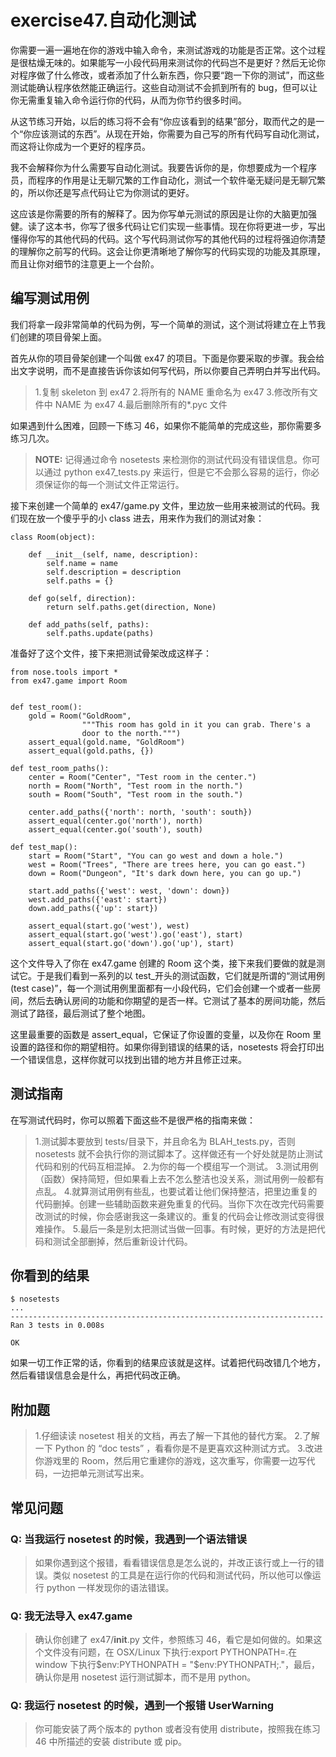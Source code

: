 # exercise47.自动化测试
你需要一遍一遍地在你的游戏中输入命令，来测试游戏的功能是否正常。这个过程是很枯燥无味的。如果能写一小段代码用来测试你的代码岂不是更好？然后无论你对程序做了什么修改，或者添加了什么新东西，你只要“跑一下你的测试”，而这些测试能确认程序依然能正确运行。这些自动测试不会抓到所有的 bug，但可以让你无需重复输入命令运行你的代码，从而为你节约很多时间。

从这节练习开始，以后的练习将不会有“你应该看到的结果”部分，取而代之的是一个“你应该测试的东西”。从现在开始，你需要为自己写的所有代码写自动化测试，而这将让你成为一个更好的程序员。

我不会解释你为什么需要写自动化测试。我要告诉你的是，你想要成为一个程序员，而程序的作用是让无聊冗繁的工作自动化，测试一个软件毫无疑问是无聊冗繁的，所以你还是写点代码让它为你测试的更好。

这应该是你需要的所有的解释了。因为你写单元测试的原因是让你的大脑更加强健。读了这本书，你写了很多代码让它们实现一些事情。现在你将更进一步，写出懂得你写的其他代码的代码。这个写代码测试你写的其他代码的过程将强迫你清楚的理解你之前写的代码。这会让你更清晰地了解你写的代码实现的功能及其原理，而且让你对细节的注意更上一个台阶。

## 编写测试用例

我们将拿一段非常简单的代码为例，写一个简单的测试，这个测试将建立在上节我们创建的项目骨架上面。

首先从你的项目骨架创建一个叫做 ex47 的项目。下面是你要采取的步骤。我会给出文字说明，而不是直接告诉你该如何写代码，所以你要自己弄明白并写出代码。

> 1.复制 skeleton 到 ex47
2.将所有的 NAME 重命名为 ex47
3.修改所有文件中 NAME 为 ex47
4.最后删除所有的*.pyc 文件

如果遇到什么困难，回顾一下练习 46，如果你不能简单的完成这些，那你需要多练习几次。

> **NOTE:** 记得通过命令 nosetests 来检测你的测试代码没有错误信息。你可以通过 python ex47_tests.py 来运行，但是它不会那么容易的运行，你必须保证你的每一个测试文件正常运行。

接下来创建一个简单的 ex47/game.py 文件，里边放一些用来被测试的代码。我们现在放一个傻乎乎的小 class 进去，用来作为我们的测试对象：

```
class Room(object):

    def __init__(self, name, description):
        self.name = name
        self.description = description
        self.paths = {}

    def go(self, direction):
        return self.paths.get(direction, None)

    def add_paths(self, paths):
        self.paths.update(paths)
```

准备好了这个文件，接下来把测试骨架改成这样子：

```
from nose.tools import *
from ex47.game import Room


def test_room():
    gold = Room("GoldRoom", 
                """This room has gold in it you can grab. There's a
                door to the north.""")
    assert_equal(gold.name, "GoldRoom")
    assert_equal(gold.paths, {})

def test_room_paths():
    center = Room("Center", "Test room in the center.")
    north = Room("North", "Test room in the north.")
    south = Room("South", "Test room in the south.")

    center.add_paths({'north': north, 'south': south})
    assert_equal(center.go('north'), north)
    assert_equal(center.go('south'), south)

def test_map():
    start = Room("Start", "You can go west and down a hole.")
    west = Room("Trees", "There are trees here, you can go east.")
    down = Room("Dungeon", "It's dark down here, you can go up.")

    start.add_paths({'west': west, 'down': down})
    west.add_paths({'east': start})
    down.add_paths({'up': start})

    assert_equal(start.go('west'), west)
    assert_equal(start.go('west').go('east'), start)
    assert_equal(start.go('down').go('up'), start)
```

这个文件导入了你在 ex47.game 创建的 Room 这个类，接下来我们要做的就是测试它。于是我们看到一系列的以 test_开头的测试函数，它们就是所谓的“测试用例(test case)”，每一个测试用例里面都有一小段代码，它们会创建一个或者一些房间，然后去确认房间的功能和你期望的是否一样。它测试了基本的房间功能，然后测试了路径，最后测试了整个地图。

这里最重要的函数是 assert_equal，它保证了你设置的变量，以及你在 Room 里设置的路径和你的期望相符。如果你得到错误的结果的话，nosetests 将会打印出一个错误信息，这样你就可以找到出错的地方并且修正过来。

## 测试指南

在写测试代码时，你可以照着下面这些不是很严格的指南来做：

> 1.测试脚本要放到 tests/目录下，并且命名为 BLAH_tests.py，否则 nosetests 就不会执行你的测试脚本了。这样做还有一个好处就是防止测试代码和别的代码互相混掉。
2.为你的每一个模组写一个测试。
3.测试用例（函数）保持简短，但如果看上去不怎么整洁也没关系，测试用例一般都有点乱。
4.就算测试用例有些乱，也要试着让他们保持整洁，把里边重复的代码删掉。创建一些辅助函数来避免重复的代码。当你下次在改完代码需要改测试的时候，你会感谢我这一条建议的。重复的代码会让修改测试变得很难操作。
5.最后一条是别太把测试当做一回事。有时候，更好的方法是把代码和测试全部删掉，然后重新设计代码。

## 你看到的结果

```
$ nosetests
...
----------------------------------------------------------------------
Ran 3 tests in 0.008s

OK
```

如果一切工作正常的话，你看到的结果应该就是这样。试着把代码改错几个地方，然后看错误信息会是什么，再把代码改正确。

## 附加题

> 1.仔细读读 nosetest 相关的文档，再去了解一下其他的替代方案。
2.了解一下 Python 的 “doc tests” ，看看你是不是更喜欢这种测试方式。
3.改进你游戏里的 Room，然后用它重建你的游戏，这次重写，你需要一边写代码，一边把单元测试写出来。

## 常见问题

### Q: 当我运行 nosetest 的时候，我遇到一个语法错误

> 如果你遇到这个报错，看看错误信息是怎么说的，并改正该行或上一行的错误。类似 nosetest 的工具是在运行你的代码和测试代码，所以他可以像运行 python 一样发现你的语法错误。

### Q: 我无法导入 ex47.game

> 确认你创建了 ex47/__init__.py 文件，参照练习 46，看它是如何做的。如果这个文件没有问题，在 OSX/Linux 下执行:export PYTHONPATH=.在 window 下执行$env:PYTHONPATH = "$env:PYTHONPATH;."，最后，确认你是用 nosetest 运行测试脚本，而不是用 python。

### Q: 我运行 nosetest 的时候，遇到一个报错 UserWarning

> 你可能安装了两个版本的 python 或者没有使用 distribute，按照我在练习 46 中所描述的安装 distribute 或 pip。